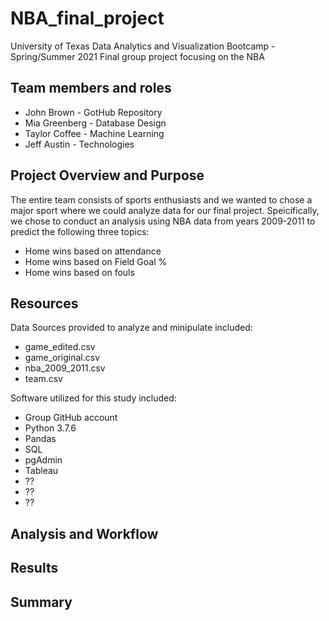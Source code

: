 # NBA_final_project
University of Texas Data Analytics and Visualization Bootcamp - Spring/Summer 2021 
Final group project focusing on the NBA

## Team members and roles
- John Brown - GotHub Repository
- Mia Greenberg - Database Design
- Taylor Coffee - Machine Learning
- Jeff Austin - Technologies

## Project Overview and Purpose
The entire team consists of sports enthusiasts and we wanted to chose a major sport where we could analyze data for our final project.  Speicifically, we chose to conduct an analysis using NBA data from years 2009-2011 to predict the following three topics:

- Home wins based on attendance
- Home wins based on Field Goal %
- Home wins based on fouls

## Resources
Data Sources provided to analyze and minipulate included:
- game_edited.csv
- game_original.csv
- nba_2009_2011.csv
- team.csv

Software utilized for this study included:
- Group GitHub account
- Python 3.7.6
- Pandas
- SQL
- pgAdmin
- Tableau
- ??
- ??
- ??

## Analysis and Workflow

## Results

## Summary

